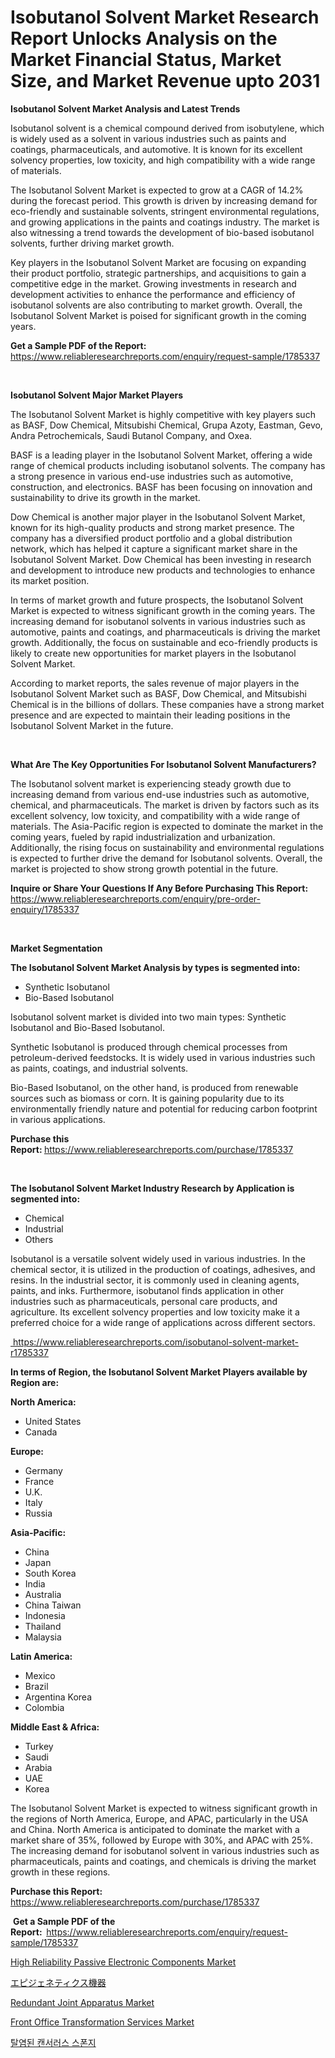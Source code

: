 <p><h1>Isobutanol Solvent Market Research Report Unlocks Analysis on the Market Financial Status, Market Size, and Market Revenue upto 2031</h1></p><p><strong>Isobutanol Solvent Market Analysis and Latest Trends</strong></p>
<p><p>Isobutanol solvent is a chemical compound derived from isobutylene, which is widely used as a solvent in various industries such as paints and coatings, pharmaceuticals, and automotive. It is known for its excellent solvency properties, low toxicity, and high compatibility with a wide range of materials.</p><p>The Isobutanol Solvent Market is expected to grow at a CAGR of 14.2% during the forecast period. This growth is driven by increasing demand for eco-friendly and sustainable solvents, stringent environmental regulations, and growing applications in the paints and coatings industry. The market is also witnessing a trend towards the development of bio-based isobutanol solvents, further driving market growth.</p><p>Key players in the Isobutanol Solvent Market are focusing on expanding their product portfolio, strategic partnerships, and acquisitions to gain a competitive edge in the market. Growing investments in research and development activities to enhance the performance and efficiency of isobutanol solvents are also contributing to market growth. Overall, the Isobutanol Solvent Market is poised for significant growth in the coming years.</p></p>
<p><strong>Get a Sample PDF of the Report:&nbsp;</strong> <a href="https://www.reliableresearchreports.com/enquiry/request-sample/1785337">https://www.reliableresearchreports.com/enquiry/request-sample/1785337</a></p>
<p>&nbsp;</p>
<p><strong>Isobutanol Solvent Major Market Players</strong></p>
<p><p>The Isobutanol Solvent Market is highly competitive with key players such as BASF, Dow Chemical, Mitsubishi Chemical, Grupa Azoty, Eastman, Gevo, Andra Petrochemicals, Saudi Butanol Company, and Oxea. </p><p>BASF is a leading player in the Isobutanol Solvent Market, offering a wide range of chemical products including isobutanol solvents. The company has a strong presence in various end-use industries such as automotive, construction, and electronics. BASF has been focusing on innovation and sustainability to drive its growth in the market.</p><p>Dow Chemical is another major player in the Isobutanol Solvent Market, known for its high-quality products and strong market presence. The company has a diversified product portfolio and a global distribution network, which has helped it capture a significant market share in the Isobutanol Solvent Market. Dow Chemical has been investing in research and development to introduce new products and technologies to enhance its market position.</p><p>In terms of market growth and future prospects, the Isobutanol Solvent Market is expected to witness significant growth in the coming years. The increasing demand for isobutanol solvents in various industries such as automotive, paints and coatings, and pharmaceuticals is driving the market growth. Additionally, the focus on sustainable and eco-friendly products is likely to create new opportunities for market players in the Isobutanol Solvent Market.</p><p>According to market reports, the sales revenue of major players in the Isobutanol Solvent Market such as BASF, Dow Chemical, and Mitsubishi Chemical is in the billions of dollars. These companies have a strong market presence and are expected to maintain their leading positions in the Isobutanol Solvent Market in the future.</p></p>
<p>&nbsp;</p>
<p><strong>What Are The Key Opportunities For Isobutanol Solvent Manufacturers?</strong></p>
<p><p>The Isobutanol solvent market is experiencing steady growth due to increasing demand from various end-use industries such as automotive, chemical, and pharmaceuticals. The market is driven by factors such as its excellent solvency, low toxicity, and compatibility with a wide range of materials. The Asia-Pacific region is expected to dominate the market in the coming years, fueled by rapid industrialization and urbanization. Additionally, the rising focus on sustainability and environmental regulations is expected to further drive the demand for Isobutanol solvents. Overall, the market is projected to show strong growth potential in the future.</p></p>
<p><strong>Inquire or Share Your Questions If Any Before Purchasing This Report:</strong> <a href="https://www.reliableresearchreports.com/enquiry/pre-order-enquiry/1785337">https://www.reliableresearchreports.com/enquiry/pre-order-enquiry/1785337</a></p>
<p>&nbsp;</p>
<p><strong>Market Segmentation</strong></p>
<p><strong>The Isobutanol Solvent Market Analysis by types is segmented into:</strong></p>
<p><ul><li>Synthetic Isobutanol</li><li>Bio-Based Isobutanol</li></ul></p>
<p><p>Isobutanol solvent market is divided into two main types: Synthetic Isobutanol and Bio-Based Isobutanol. </p><p>Synthetic Isobutanol is produced through chemical processes from petroleum-derived feedstocks. It is widely used in various industries such as paints, coatings, and industrial solvents.</p><p>Bio-Based Isobutanol, on the other hand, is produced from renewable sources such as biomass or corn. It is gaining popularity due to its environmentally friendly nature and potential for reducing carbon footprint in various applications.</p></p>
<p><strong>Purchase this Report:&nbsp;</strong><a href="https://www.reliableresearchreports.com/purchase/1785337">https://www.reliableresearchreports.com/purchase/1785337</a></p>
<p>&nbsp;</p>
<p><strong>The Isobutanol Solvent Market Industry Research by Application is segmented into:</strong></p>
<p><ul><li>Chemical</li><li>Industrial</li><li>Others</li></ul></p>
<p><p>Isobutanol is a versatile solvent widely used in various industries. In the chemical sector, it is utilized in the production of coatings, adhesives, and resins. In the industrial sector, it is commonly used in cleaning agents, paints, and inks. Furthermore, isobutanol finds application in other industries such as pharmaceuticals, personal care products, and agriculture. Its excellent solvency properties and low toxicity make it a preferred choice for a wide range of applications across different sectors.</p></p>
<p><a href="https://www.reliableresearchreports.com/isobutanol-solvent-market-r1785337">&nbsp;https://www.reliableresearchreports.com/isobutanol-solvent-market-r1785337</a></p>
<p><strong>In terms of Region, the Isobutanol Solvent Market Players available by Region are:</strong></p>
<p>
    <p> <strong> North America: </strong>
        <ul>
            <li>United States</li>
            <li>Canada</li>
        </ul>
        </p> 
    <p> <strong> Europe: </strong>
        <ul>
            <li>Germany</li>
            <li>France</li>
            <li>U.K.</li>
            <li>Italy</li>
            <li>Russia</li>
        </ul>
        </p> 
    <p> <strong> Asia-Pacific: </strong>
        <ul>
            <li>China</li>
            <li>Japan</li>
            <li>South Korea</li>
            <li>India</li>
            <li>Australia</li>
            <li>China Taiwan</li>
            <li>Indonesia</li>
            <li>Thailand</li>
            <li>Malaysia</li>
        </ul>
        </p> 
    <p> <strong> Latin America: </strong>
        <ul>
            <li>Mexico</li>
            <li>Brazil</li>
            <li>Argentina Korea</li>
            <li>Colombia</li>
        </ul>
        </p> 
    <p> <strong> Middle East & Africa: </strong>
        <ul>
            <li>Turkey</li>
            <li>Saudi</li>
            <li>Arabia</li>
            <li>UAE</li>
            <li>Korea</li>
        </ul>
    </p>
    </p>
<p><p>The Isobutanol Solvent Market is expected to witness significant growth in the regions of North America, Europe, and APAC, particularly in the USA and China. North America is anticipated to dominate the market with a market share of 35%, followed by Europe with 30%, and APAC with 25%. The increasing demand for isobutanol solvent in various industries such as pharmaceuticals, paints and coatings, and chemicals is driving the market growth in these regions.</p></p>
<p><strong>Purchase this Report: </strong><a href="https://www.reliableresearchreports.com/purchase/1785337">https://www.reliableresearchreports.com/purchase/1785337</a></p>
<p>&nbsp;<strong>Get a Sample PDF of the Report:&nbsp;&nbsp;</strong><a href="https://www.reliableresearchreports.com/enquiry/request-sample/1785337">https://www.reliableresearchreports.com/enquiry/request-sample/1785337</a></p>
<p><strong></strong></p>
<p><p><a href="https://issuu.com/reportprime-2/docs/high-reliability-passive-electronic-components-mar">High Reliability Passive Electronic Components Market</a></p><p><a href="https://github.com/MacyOrn/Market-Research-Report-List-1/blob/main/6949412104982.md">エピジェネティクス機器</a></p><p><a href="https://github.com/yemakinde/Market-Research-Report-List-3/blob/main/redundant-joint-apparatus-market.md">Redundant Joint Apparatus Market</a></p><p><a href="https://github.com/Alonsoolds3wq1d81czn8rbol/Market-Research-Report-List-2/blob/main/front-office-transformation-services-market.md">Front Office Transformation Services Market</a></p><p><a href="https://github.com/bvubpqd5241630/Market-Research-Report-List-2/blob/main/537056898673.md">탈염된 캔서러스 스폰지</a></p></p>